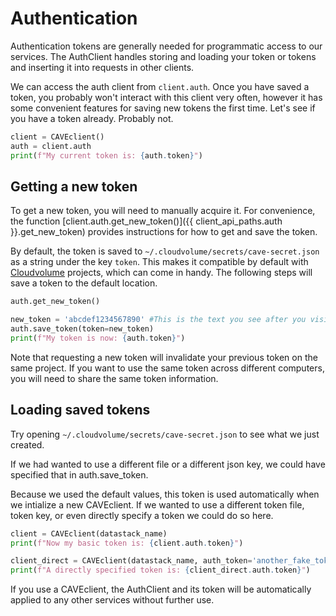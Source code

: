# Authentication

Authentication tokens are generally needed for programmatic access to
our services. The AuthClient handles storing and loading your token or
tokens and inserting it into requests in other clients.

We can access the auth client from `client.auth`. Once you have saved a
token, you probably won't interact with this client very often, however
it has some convenient features for saving new tokens the first time.
Let's see if you have a token already. Probably not.

``` python
client = CAVEclient()
auth = client.auth
print(f"My current token is: {auth.token}")
```

## Getting a new token

To get a new token, you will need to manually acquire it. For
convenience, the function [client.auth.get_new_token()]({{ client_api_paths.auth }}.get_new_token) provides instructions for
how to get and save the token.

By default, the token is saved to
`~/.cloudvolume/secrets/cave-secret.json` as a string under the key
`token`. This makes it compatible by default with
[Cloudvolume](https://github.com/seung-lab/cloud-volume) projects, which
can come in handy. The following steps will save a token to the default
location.

``` python
auth.get_new_token()
```

``` python
new_token = 'abcdef1234567890' #This is the text you see after you visit the website.
auth.save_token(token=new_token)
print(f"My token is now: {auth.token}")
```

Note that requesting a new token will invalidate your previous token on
the same project. If you want to use the same token across different
computers, you will need to share the same token information.

## Loading saved tokens

Try opening `~/.cloudvolume/secrets/cave-secret.json` to see what we
just created.

If we had wanted to use a different file or a different json key, we
could have specified that in auth.save_token.

Because we used the default values, this token is used automatically
when we intialize a new CAVEclient. If we wanted to use a different
token file, token key, or even directly specify a token we could do so
here.

``` python
client = CAVEclient(datastack_name)
print(f"Now my basic token is: {client.auth.token}")

client_direct = CAVEclient(datastack_name, auth_token='another_fake_token_678')
print(f"A directly specified token is: {client_direct.auth.token}")
```

If you use a CAVEclient, the AuthClient and its token will be
automatically applied to any other services without further use.
